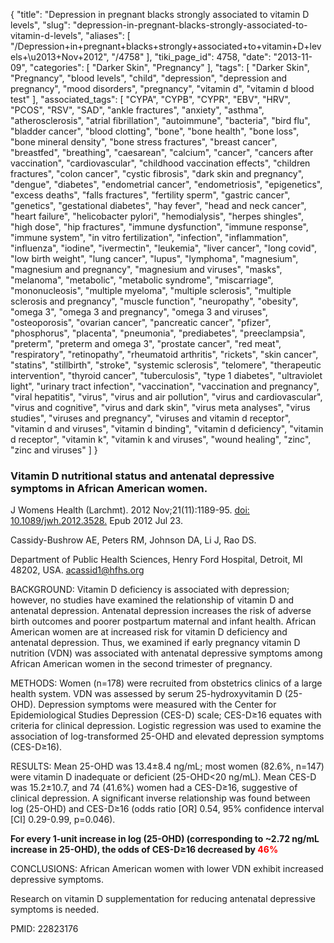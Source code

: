 {
    "title": "Depression in pregnant blacks strongly associated to vitamin D levels",
    "slug": "depression-in-pregnant-blacks-strongly-associated-to-vitamin-d-levels",
    "aliases": [
        "/Depression+in+pregnant+blacks+strongly+associated+to+vitamin+D+levels+\u2013+Nov+2012",
        "/4758"
    ],
    "tiki_page_id": 4758,
    "date": "2013-11-09",
    "categories": [
        "Darker Skin",
        "Pregnancy"
    ],
    "tags": [
        "Darker Skin",
        "Pregnancy",
        "blood levels",
        "child",
        "depression",
        "depression and pregnancy",
        "mood disorders",
        "pregnancy",
        "vitamin d",
        "vitamin d blood test"
    ],
    "associated_tags": [
        "CYPA",
        "CYPB",
        "CYPR",
        "EBV",
        "HRV",
        "PCOS",
        "RSV",
        "SAD",
        "ankle fractures",
        "anxiety",
        "asthma",
        "atherosclerosis",
        "atrial fibrillation",
        "autoimmune",
        "bacteria",
        "bird flu",
        "bladder cancer",
        "blood clotting",
        "bone",
        "bone health",
        "bone loss",
        "bone mineral density",
        "bone stress fractures",
        "breast cancer",
        "breastfed",
        "breathing",
        "caesarean",
        "calcium",
        "cancer",
        "cancers after vaccination",
        "cardiovascular",
        "childhood vaccination effects",
        "children fractures",
        "colon cancer",
        "cystic fibrosis",
        "dark skin and pregnancy",
        "dengue",
        "diabetes",
        "endometrial cancer",
        "endometriosis",
        "epigenetics",
        "excess deaths",
        "falls fractures",
        "fertility sperm",
        "gastric cancer",
        "genetics",
        "gestational diabetes",
        "hay fever",
        "head and neck cancer",
        "heart failure",
        "helicobacter pylori",
        "hemodialysis",
        "herpes shingles",
        "high dose",
        "hip fractures",
        "immune dysfunction",
        "immune response",
        "immune system",
        "in vitro fertilization",
        "infection",
        "inflammation",
        "influenza",
        "iodine",
        "ivermectin",
        "leukemia",
        "liver cancer",
        "long covid",
        "low birth weight",
        "lung cancer",
        "lupus",
        "lymphoma",
        "magnesium",
        "magnesium and pregnancy",
        "magnesium and viruses",
        "masks",
        "melanoma",
        "metabolic",
        "metabolic syndrome",
        "miscarriage",
        "mononucleosis",
        "multiple myeloma",
        "multiple sclerosis",
        "multiple sclerosis and pregnancy",
        "muscle function",
        "neuropathy",
        "obesity",
        "omega 3",
        "omega 3 and pregnancy",
        "omega 3 and viruses",
        "osteoporosis",
        "ovarian cancer",
        "pancreatic cancer",
        "pfizer",
        "phosphorus",
        "placenta",
        "pneumonia",
        "prediabetes",
        "preeclampsia",
        "preterm",
        "preterm and omega 3",
        "prostate cancer",
        "red meat",
        "respiratory",
        "retinopathy",
        "rheumatoid arthritis",
        "rickets",
        "skin cancer",
        "statins",
        "stillbirth",
        "stroke",
        "systemic sclerosis",
        "telomere",
        "therapeutic intervention",
        "thyroid cancer",
        "tuberculosis",
        "type 1 diabetes",
        "ultraviolet light",
        "urinary tract infection",
        "vaccination",
        "vaccination and pregnancy",
        "viral hepatitis",
        "virus",
        "virus and air pollution",
        "virus and cardiovascular",
        "virus and cognitive",
        "virus and dark skin",
        "virus meta analyses",
        "virus studies",
        "viruses and pregnancy",
        "viruses and vitamin d receptor",
        "vitamin d and viruses",
        "vitamin d binding",
        "vitamin d deficiency",
        "vitamin d receptor",
        "vitamin k",
        "vitamin k and viruses",
        "wound healing",
        "zinc",
        "zinc and viruses"
    ]
}


### Vitamin D nutritional status and antenatal depressive symptoms in African American women.

J Womens Health (Larchmt). 2012 Nov;21(11):1189-95. [doi: 10.1089/jwh.2012.3528.](https://doi.org/10.1089/jwh.2012.3528.) Epub 2012 Jul 23.

Cassidy-Bushrow AE, Peters RM, Johnson DA, Li J, Rao DS.

Department of Public Health Sciences, Henry Ford Hospital, Detroit, MI 48202, USA. acassid1@hfhs.org

BACKGROUND: Vitamin D deficiency is associated with depression; however, no studies have examined the relationship of vitamin D and antenatal depression. Antenatal depression increases the risk of adverse birth outcomes and poorer postpartum maternal and infant health. African American women are at increased risk for vitamin D deficiency and antenatal depression. Thus, we examined if early pregnancy vitamin D nutrition (VDN) was associated with antenatal depressive symptoms among African American women in the second trimester of pregnancy.

METHODS: Women (n=178) were recruited from obstetrics clinics of a large health system. VDN was assessed by serum 25-hydroxyvitamin D (25-OHD). Depression symptoms were measured with the Center for Epidemiological Studies Depression (CES-D) scale; CES-D≥16 equates with criteria for clinical depression. Logistic regression was used to examine the association of log-transformed 25-OHD and elevated depression symptoms (CES-D≥16).

RESULTS: Mean 25-OHD was 13.4±8.4 ng/mL; most women (82.6%, n=147) were vitamin D inadequate or deficient (25-OHD<20 ng/mL). Mean CES-D was 15.2±10.7, and 74 (41.6%) women had a CES-D≥16, suggestive of clinical depression. A significant inverse relationship was found between log (25-OHD) and CES-D≥16 (odds ratio <span>[OR]</span> 0.54, 95% confidence interval <span>[CI]</span> 0.29-0.99, p=0.046). 

 **For every 1-unit increase in log (25-OHD) (corresponding to ~2.72 ng/mL increase in 25-OHD), the odds of CES-D≥16 decreased by <span style="color:#F00;">46%</span>** 

CONCLUSIONS: African American women with lower VDN exhibit increased depressive symptoms.  

Research on vitamin D supplementation for reducing antenatal depressive symptoms is needed.

PMID:     22823176